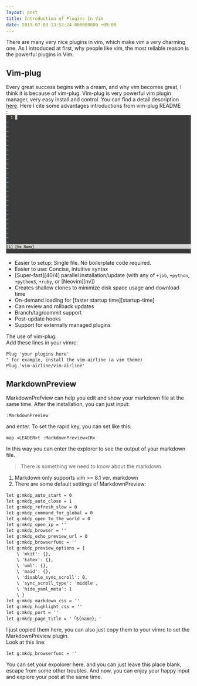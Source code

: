 ```yaml
---
layout: post
title: Introduction of Plugins In Vim
date: 2019-07-03 13:52:24.000000000 +09:00
---
```

There are many very nice plugins in vim, which make vim a very charming one. As I introduced at first, why people like vim, the most reliable reason is the powerful plugins in Vim.

## Vim-plug

Every great success begins with a dream, and why vim becomes great, I think it is because of vim-plug.
Vim-plug is very powerful vim plugin manager, very easy install and control. You can find a detail description [here](https://github.com/junegunn/vim-plug).
Here I cite some advantages introductions from vim-plug README <br>:
![image](https://raw.githubusercontent.com/junegunn/i/master/vim-plug/installer.gif)
- Easier to setup: Single file. No boilerplate code required.
- Easier to use: Concise, intuitive syntax
- [Super-fast][40/4] parallel installation/update
  (with any of `+job`, `+python`, `+python3`, `+ruby`, or [Neovim][nv])
- Creates shallow clones to minimize disk space usage and download time
- On-demand loading for [faster startup time][startup-time]
- Can review and rollback updates
- Branch/tag/commit support
- Post-update hooks
- Support for externally managed plugins

The use of vim-plug:<br>
Add these lines in your vimrc:
```vim
Plug 'your plugins here'
" for example, install the vim-airline (a vim theme)
Plug 'vim-airline/vim-airline'
```

## MarkdownPreview

MarkdownPrefview can help you edit and show your markdown file at the same time. After the installation, you can just input:
```vim
:MarkdownPreview
```
and enter. To set the rapid key, you can set like this:
```vim
map <LEADER>t :MarkdownPreview<CR>
```
In this way you can enter the explorer to see the output of your markdown file.
> There is something we need to know about the markdown.
1. Markdown only supports vim >= 8.1 ver.
   markdown
2. There are some default settings of MarkdownPreview:

``` vim
let g:mkdp_auto_start = 0
let g:mkdp_auto_close = 1
let g:mkdp_refresh_slow = 0
let g:mkdp_command_for_global = 0
let g:mkdp_open_to_the_world = 0
let g:mkdp_open_ip = ''
let g:mkdp_browser = ''
let g:mkdp_echo_preview_url = 0
let g:mkdp_browserfunc = ''
let g:mkdp_preview_options = {
    \ 'mkit': {},
    \ 'katex': {},
    \ 'uml': {},
    \ 'maid': {},
    \ 'disable_sync_scroll': 0,
    \ 'sync_scroll_type': 'middle',
    \ 'hide_yaml_meta': 1
    \ }
let g:mkdp_markdown_css = ''
let g:mkdp_highlight_css = ''
let g:mkdp_port = ''
let g:mkdp_page_title = '「${name}」'
```
I just copied them here, you can also just copy them to your vimrc to set the MarkdownPreview plugin.<br>
Look at this line:
``` vim
let g:mkdp_browserfunc = ''
```
You can set your expolorer here, and you can just leave this place blank, escape from some other troubles.
And now, you can enjoy your happy input and explore your post at the same time.

